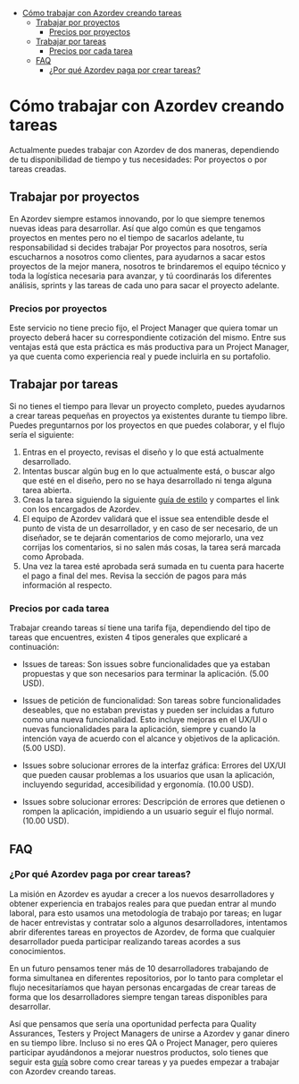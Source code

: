 - [Cómo trabajar con Azordev creando tareas](#cómo-trabajar-con-azordev-creando-tareas)
  - [Trabajar por proyectos](#trabajar-por-proyectos)
    - [Precios por proyectos](#precios-por-proyectos)
  - [Trabajar por tareas](#trabajar-por-tareas)
    - [Precios por cada tarea](#precios-por-cada-tarea)
  - [FAQ](#faq)
    - [¿Por qué Azordev paga por crear tareas?](#por-qué-azordev-paga-por-crear-tareas)

# Cómo trabajar con Azordev creando tareas

Actualmente puedes trabajar con Azordev de dos maneras, dependiendo de tu disponibilidad de tiempo y tus necesidades: Por proyectos o por tareas creadas.

## Trabajar por proyectos

En Azordev siempre estamos innovando, por lo que siempre tenemos nuevas ideas para desarrollar. Así que algo común es que tengamos proyectos en mentes pero no el tiempo de sacarlos adelante, tu responsabilidad si decides trabajar Por proyectos para nosotros, sería escucharnos a nosotros como clientes, para ayudarnos a sacar estos proyectos de la mejor manera, nosotros te brindaremos el equipo técnico y toda la logística necesaria para avanzar, y tú coordinarás los diferentes análisis, sprints y las tareas de cada uno para sacar el proyecto adelante.

### Precios por proyectos

Este servicio no tiene precio fijo, el Project Manager que quiera tomar un proyecto deberá hacer su correspondiente cotización del mismo. Entre sus ventajas está que esta práctica es más productiva para un Project Manager, ya que cuenta como experiencia real y puede incluirla en su portafolio.

## Trabajar por tareas

Si no tienes el tiempo para llevar un proyecto completo, puedes ayudarnos a crear tareas pequeñas en proyectos ya existentes durante tu tiempo libre. Puedes preguntarnos por los proyectos en que puedes colaborar, y el flujo sería el siguiente:

1. Entras en el proyecto, revisas el diseño y lo que está actualmente desarrollado.
2. Intentas buscar algún bug en lo que actualmente está, o buscar algo que esté en el diseño, pero no se haya desarrollado ni tenga alguna tarea abierta.
3. Creas la tarea siguiendo la siguiente [guía de estilo](README.es.md) y compartes el link con los encargados de Azordev.
4. El equipo de Azordev validará que el issue sea entendible desde el punto de vista de un desarrollador, y en caso de ser necesario, de un diseñador, se te dejarán comentarios de como mejorarlo, una vez corrijas los comentarios, si no salen más cosas, la tarea será marcada como Aprobada.
5. Una vez la tarea esté aprobada será sumada en tu cuenta para hacerte el pago a final del mes. Revisa la sección de pagos para más información al respecto.
<!-- TODO: Añadir link a la sección de Pago  -->

### Precios por cada tarea

Trabajar creando tareas sí tiene una tarifa fija, dependiendo del tipo de tareas que encuentres, existen 4 tipos generales que explicaré a continuación:

- Issues de tareas: Son issues sobre funcionalidades que ya estaban propuestas y que son necesarios para terminar la aplicación. (5.00 USD).

- Issues de petición de funcionalidad: Son tareas sobre funcionalidades deseables, que no estaban previstas y pueden ser incluidas a futuro como una nueva funcionalidad. Esto incluye mejoras en el UX/UI o nuevas funcionalidades para la aplicación, siempre y cuando la intención vaya de acuerdo con el alcance y objetivos de la aplicación. (5.00 USD).

- Issues sobre solucionar errores de la interfaz gráfica: Errores del UX/UI que pueden causar problemas a los usuarios que usan la aplicación, incluyendo seguridad, accesibilidad y ergonomía. (10.00 USD).

- Issues sobre solucionar errores: Descripción de errores que detienen o rompen la aplicación, impidiendo a un usuario seguir el flujo normal. (10.00 USD).

## FAQ

### ¿Por qué Azordev paga por crear tareas?

La misión en Azordev es ayudar a crecer a los nuevos desarrolladores y obtener experiencia en trabajos reales para que puedan entrar al mundo laboral, para esto usamos una metodología de trabajo por tareas; en lugar de hacer entrevistas y contratar solo a algunos desarrolladores, intentamos abrir diferentes tareas en proyectos de Azordev, de forma que cualquier desarrollador pueda participar realizando tareas acordes a sus conocimientos.

En un futuro pensamos tener más de 10 desarrolladores trabajando de forma simultanea en diferentes repositorios, por lo tanto para completar el flujo necesitaríamos que hayan personas encargadas de crear tareas de forma que los desarrolladores siempre tengan tareas disponibles para desarrollar.

Así que pensamos que sería una oportunidad perfecta para Quality Assurances, Testers y Project Managers de unirse a Azordev y ganar dinero en su tiempo libre. Incluso si no eres QA o Project Manager, pero quieres participar ayudándonos a mejorar nuestros productos, solo tienes que seguir esta [guía](README.es.md) sobre como crear tareas y ya puedes empezar a trabajar con Azordev creando tareas.